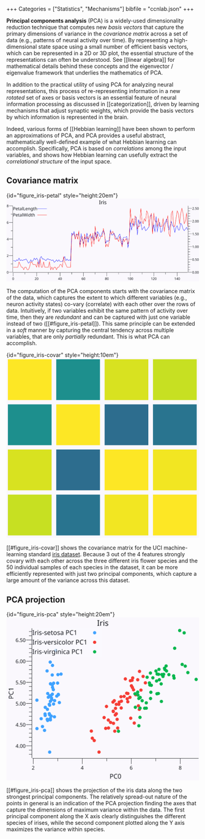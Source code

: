 +++
Categories = ["Statistics", "Mechanisms"]
bibfile = "ccnlab.json"
+++

**Principal components analysis** (PCA) is a widely-used dimensionality reduction technique that computes new _basis vectors_ that capture the primary dimensions of variance in the _covariance matrix_ across a set of data (e.g., patterns of neural activity over time). By representing a high-dimensional state space using a small number of efficient basis vectors, which can be represented in a 2D or 3D plot, the essential structure of the representations can often be understood. See [[linear algebra]] for mathematical details behind these concepts and the eigenvector / eigenvalue framework that underlies the mathematics of PCA.

In addition to the practical utility of using PCA for analyzing neural representations, this process of re-representing information in a new _rotated_ set of axes or basis vectors is an essential feature of neural information processing as discussed in [[categorization]], driven by learning mechanisms that adjust synaptic weights, which provide the basis vectors by which information is represented in the brain.

Indeed, various forms of [[Hebbian learning]] have been shown to perform an approximations of PCA, and PCA provides a useful abstract, mathematically well-defined example of what Hebbian learning can accomplish. Specifically, PCA is based on _correlations_ among the input variables, and shows how Hebbian learning can usefully extract the _correlational structure_ of the input space.

## Covariance matrix

{id="figure_iris-petal" style="height:20em"}
![Petal length and width for different types of irises in a widely-used stats dataset. These values are very strongly correlated and therefore redundant. PCA can collapse across these redundancies to extract the principal components of variance.](media/iris-petal-length-width.png)

The computation of the PCA components starts with the covariance matrix of the data, which captures the extent to which different variables (e.g., neuron activity states) co-vary (correlate) with each other over the rows of data. Intuitively, if two variables exhibit the same pattern of activity over time, then they are _redundant_ and can be captured with just one variable instead of two ([[#figure_iris-petal]]). This same principle can be extended in a _soft_ manner by capturing the central tendency across multiple variables, that are only _partially_ redundant. This is what PCA can accomplish.

{id="figure_iris-covar" style="height:10em"}
![Covariance matrix for the iris dataset, for sepal length, sepal width, petal length, and petal width features. Brighter yellow indicates strong correlations, and all except the sepal width are strong correlated with each other, with petal length and width correlated at a level of 0.96, where 1 is a perfect correlation.](media/iris-covar.png)

[[#figure_iris-covar]] shows the covariance matrix for the UCI machine-learning standard [iris dataset](https://archive.ics.uci.edu/dataset/53/iris). Because 3 out of the 4 features strongly covary with each other across the three different iris flower species and the 50 individual samples of each species in the dataset, it can be more efficiently represented with just two principal components, which capture a large amount of the variance across this dataset.

## PCA projection

{id="figure_iris-pca" style="height:20em"}
![Projection of the iris data onto the first (PC0) and second (PC1) principal component basis vectors. The first component (X axis) fairly cleanly separates the different species of iris, while the second component (Y axis) differentiates measurements within each species.](media/iris-pc0-pc1-prjn.png)

[[#figure_iris-pca]] shows the projection of the iris data along the two strongest principal components. The relatively spread-out nature of the points in general is an indication of the PCA projection finding the axes that capture the dimensions of maximum variance within the data. The first principal component along the X axis clearly distinguishes the different species of irises, while the second component plotted along the Y axis maximizes the variance within species.


